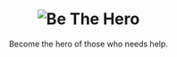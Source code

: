 <h1 align="center">
  <img src="https://user-images.githubusercontent.com/1422971/77778443-c048ed00-702f-11ea-94c7-5f2daa6d66e6.png" alt="Be The Hero">
</h1>

<p align="center">
Become the hero of those who needs help.
</p>
